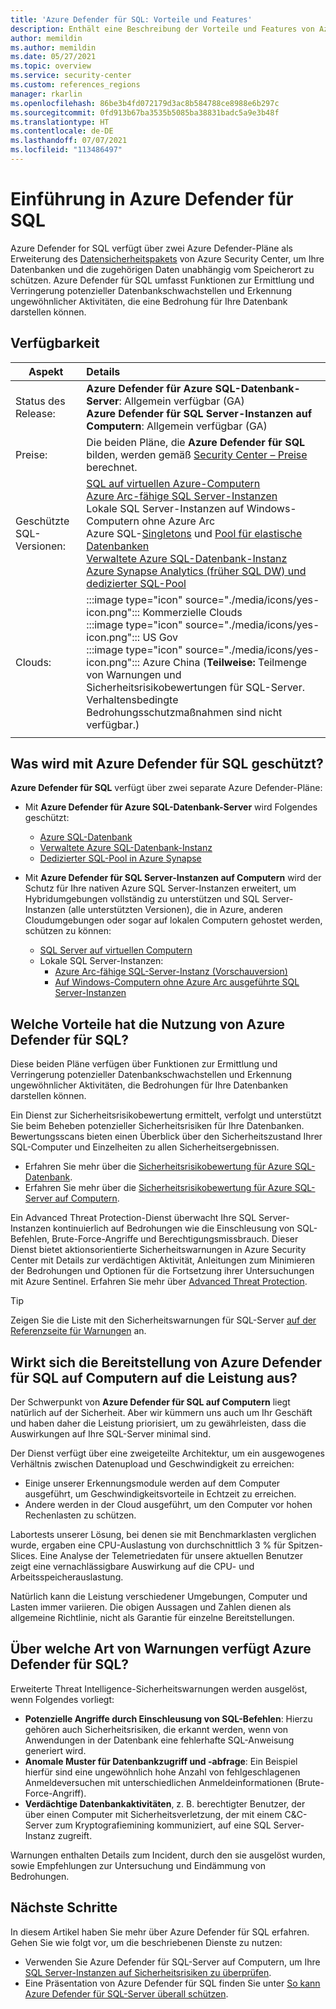 ```yaml
---
title: 'Azure Defender für SQL: Vorteile und Features'
description: Enthält eine Beschreibung der Vorteile und Features von Azure Defender für SQL.
author: memildin
ms.author: memildin
ms.date: 05/27/2021
ms.topic: overview
ms.service: security-center
ms.custom: references_regions
manager: rkarlin
ms.openlocfilehash: 86be3b4fd072179d3ac8b584788ce8988e6b297c
ms.sourcegitcommit: 0fd913b67ba3535b5085ba38831badc5a9e3b48f
ms.translationtype: HT
ms.contentlocale: de-DE
ms.lasthandoff: 07/07/2021
ms.locfileid: "113486497"
---
```

# <a name="introduction-to-azure-defender-for-sql"></a>Einführung in Azure Defender für SQL

Azure Defender for SQL verfügt über zwei Azure Defender-Pläne als Erweiterung des [Datensicherheitspakets](../azure-sql/database/azure-defender-for-sql.md) von Azure Security Center, um Ihre Datenbanken und die zugehörigen Daten unabhängig vom Speicherort zu schützen. Azure Defender für SQL umfasst Funktionen zur Ermittlung und Verringerung potenzieller Datenbankschwachstellen und Erkennung ungewöhnlicher Aktivitäten, die eine Bedrohung für Ihre Datenbank darstellen können.

## <a name="availability"></a>Verfügbarkeit

|Aspekt|Details|
|----|:----|
|Status des Release:|**Azure Defender für Azure SQL-Datenbank-Server**: Allgemein verfügbar (GA)<br>**Azure Defender für SQL Server-Instanzen auf Computern**: Allgemein verfügbar (GA) |
|Preise:|Die beiden Pläne, die **Azure Defender für SQL** bilden, werden gemäß [Security Center – Preise](https://azure.microsoft.com/pricing/details/security-center/) berechnet.|
|Geschützte SQL-Versionen:|[SQL auf virtuellen Azure-Computern](../azure-sql/virtual-machines/windows/sql-server-on-azure-vm-iaas-what-is-overview.md)<br>[Azure Arc-fähige SQL Server-Instanzen](/sql/sql-server/azure-arc/overview)<br>Lokale SQL Server-Instanzen auf Windows-Computern ohne Azure Arc<br>Azure SQL-[Singletons](../azure-sql/database/single-database-overview.md) und [Pool für elastische Datenbanken](../azure-sql/database/elastic-pool-overview.md)<br>[Verwaltete Azure SQL-Datenbank-Instanz](../azure-sql/managed-instance/sql-managed-instance-paas-overview.md)<br>[Azure Synapse Analytics (früher SQL DW) und dedizierter SQL-Pool](../synapse-analytics/sql-data-warehouse/sql-data-warehouse-overview-what-is.md)|
|Clouds:|:::image type="icon" source="./media/icons/yes-icon.png"::: Kommerzielle Clouds<br>:::image type="icon" source="./media/icons/yes-icon.png"::: US Gov<br>:::image type="icon" source="./media/icons/yes-icon.png"::: Azure China (**Teilweise:** Teilmenge von Warnungen und Sicherheitsrisikobewertungen für SQL-Server. Verhaltensbedingte Bedrohungsschutzmaßnahmen sind nicht verfügbar.)|
|||

## <a name="what-does-azure-defender-for-sql-protect"></a>Was wird mit Azure Defender für SQL geschützt?

**Azure Defender für SQL** verfügt über zwei separate Azure Defender-Pläne:

- Mit **Azure Defender für Azure SQL-Datenbank-Server** wird Folgendes geschützt:
    - [Azure SQL-Datenbank](../azure-sql/database/sql-database-paas-overview.md)
    - [Verwaltete Azure SQL-Datenbank-Instanz](../azure-sql/managed-instance/sql-managed-instance-paas-overview.md)
    - [Dedizierter SQL-Pool in Azure Synapse](../synapse-analytics/sql-data-warehouse/sql-data-warehouse-overview-what-is.md)

- Mit **Azure Defender für SQL Server-Instanzen auf Computern** wird der Schutz für Ihre nativen Azure SQL Server-Instanzen erweitert, um Hybridumgebungen vollständig zu unterstützen und SQL Server-Instanzen (alle unterstützten Versionen), die in Azure, anderen Cloudumgebungen oder sogar auf lokalen Computern gehostet werden, schützen zu können:
    - [SQL Server auf virtuellen Computern](https://azure.microsoft.com/services/virtual-machines/sql-server/)
    - Lokale SQL Server-Instanzen:
        - [Azure Arc-fähige SQL-Server-Instanz (Vorschauversion)](/sql/sql-server/azure-arc/overview)
        - [Auf Windows-Computern ohne Azure Arc ausgeführte SQL Server-Instanzen](../azure-monitor/agents/agent-windows.md)


## <a name="what-are-the-benefits-of-azure-defender-for-sql"></a>Welche Vorteile hat die Nutzung von Azure Defender für SQL?

Diese beiden Pläne verfügen über Funktionen zur Ermittlung und Verringerung potenzieller Datenbankschwachstellen und Erkennung ungewöhnlicher Aktivitäten, die Bedrohungen für Ihre Datenbanken darstellen können.

Ein Dienst zur Sicherheitsrisikobewertung ermittelt, verfolgt und unterstützt Sie beim Beheben potenzieller Sicherheitsrisiken für Ihre Datenbanken. Bewertungsscans bieten einen Überblick über den Sicherheitszustand Ihrer SQL-Computer und Einzelheiten zu allen Sicherheitsergebnissen.

- Erfahren Sie mehr über die [Sicherheitsrisikobewertung für Azure SQL-Datenbank](../azure-sql/database/sql-vulnerability-assessment.md).
- Erfahren Sie mehr über die [Sicherheitsrisikobewertung für Azure SQL-Server auf Computern](defender-for-sql-on-machines-vulnerability-assessment.md).

Ein Advanced Threat Protection-Dienst überwacht Ihre SQL Server-Instanzen kontinuierlich auf Bedrohungen wie die Einschleusung von SQL-Befehlen, Brute-Force-Angriffe und Berechtigungsmissbrauch. Dieser Dienst bietet aktionsorientierte Sicherheitswarnungen in Azure Security Center mit Details zur verdächtigen Aktivität, Anleitungen zum Minimieren der Bedrohungen und Optionen für die Fortsetzung ihrer Untersuchungen mit Azure Sentinel. Erfahren Sie mehr über [Advanced Threat Protection](../azure-sql/database/threat-detection-overview.md).

 > [!TIP]
 > Zeigen Sie die Liste mit den Sicherheitswarnungen für SQL-Server [auf der Referenzseite für Warnungen](alerts-reference.md#alerts-sql-db-and-warehouse) an.


## <a name="is-there-a-performance-impact-from-deploying-azure-defender-for-sql-on-machines"></a>Wirkt sich die Bereitstellung von Azure Defender für SQL auf Computern auf die Leistung aus?

Der Schwerpunkt von **Azure Defender für SQL auf Computern** liegt natürlich auf der Sicherheit. Aber wir kümmern uns auch um Ihr Geschäft und haben daher die Leistung priorisiert, um zu gewährleisten, dass die Auswirkungen auf Ihre SQL-Server minimal sind. 

Der Dienst verfügt über eine zweigeteilte Architektur, um ein ausgewogenes Verhältnis zwischen Datenupload und Geschwindigkeit zu erreichen: 

- Einige unserer Erkennungsmodule werden auf dem Computer ausgeführt, um Geschwindigkeitsvorteile in Echtzeit zu erreichen.
- Andere werden in der Cloud ausgeführt, um den Computer vor hohen Rechenlasten zu schützen.

Labortests unserer Lösung, bei denen sie mit Benchmarklasten verglichen wurde, ergaben eine CPU-Auslastung von durchschnittlich 3 % für Spitzen-Slices. Eine Analyse der Telemetriedaten für unsere aktuellen Benutzer zeigt eine vernachlässigbare Auswirkung auf die CPU- und Arbeitsspeicherauslastung.

Natürlich kann die Leistung verschiedener Umgebungen, Computer und Lasten immer variieren. Die obigen Aussagen und Zahlen dienen als allgemeine Richtlinie, nicht als Garantie für einzelne Bereitstellungen.


## <a name="what-kind-of-alerts-does-azure-defender-for-sql-provide"></a>Über welche Art von Warnungen verfügt Azure Defender für SQL?

Erweiterte Threat Intelligence-Sicherheitswarnungen werden ausgelöst, wenn Folgendes vorliegt:

- **Potenzielle Angriffe durch Einschleusung von SQL-Befehlen**: Hierzu gehören auch Sicherheitsrisiken, die erkannt werden, wenn von Anwendungen in der Datenbank eine fehlerhafte SQL-Anweisung generiert wird.
- **Anomale Muster für Datenbankzugriff und -abfrage**: Ein Beispiel hierfür sind eine ungewöhnlich hohe Anzahl von fehlgeschlagenen Anmeldeversuchen mit unterschiedlichen Anmeldeinformationen (Brute-Force-Angriff).
- **Verdächtige Datenbankaktivitäten**, z. B. berechtigter Benutzer, der über einen Computer mit Sicherheitsverletzung, der mit einem C&C-Server zum Kryptografiemining kommuniziert, auf eine SQL Server-Instanz zugreift.

Warnungen enthalten Details zum Incident, durch den sie ausgelöst wurden, sowie Empfehlungen zur Untersuchung und Eindämmung von Bedrohungen.



## <a name="next-steps"></a>Nächste Schritte

In diesem Artikel haben Sie mehr über Azure Defender für SQL erfahren. Gehen Sie wie folgt vor, um die beschriebenen Dienste zu nutzen:

- Verwenden Sie Azure Defender für SQL-Server auf Computern, um Ihre [SQL Server-Instanzen auf Sicherheitsrisiken zu überprüfen](defender-for-sql-usage.md).
- Eine Präsentation von Azure Defender für SQL finden Sie unter [So kann Azure Defender für SQL-Server überall schützen](https://www.youtube.com/watch?v=V7RdB6RSVpc).
